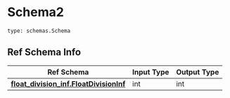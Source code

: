 # Schema2
```
type: schemas.Schema
```

## Ref Schema Info
Ref Schema | Input Type | Output Type
---------- | ---------- | -----------
[**float_division_inf.FloatDivisionInf**](../../../../../../../../../components/schema/float_division_inf.md) | int | int
